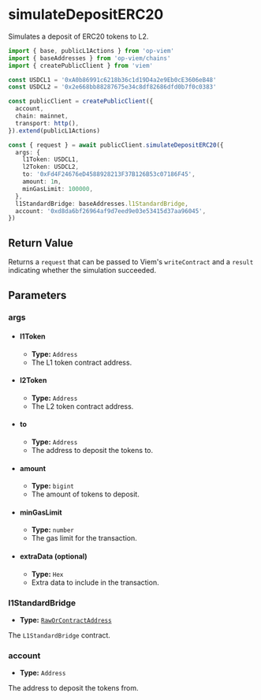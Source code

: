 # simulateDepositERC20

Simulates a deposit of ERC20 tokens to L2.

```ts [example.ts]
import { base, publicL1Actions } from 'op-viem'
import { baseAddresses } from 'op-viem/chains'
import { createPublicClient } from 'viem'

const USDCL1 = '0xA0b86991c6218b36c1d19D4a2e9Eb0cE3606eB48'
const USDCL2 = '0x2e668bb88287675e34c8df82686dfd0b7f0c0383'

const publicClient = createPublicClient({
  account,
  chain: mainnet,
  transport: http(),
}).extend(publicL1Actions)

const { request } = await publicClient.simulateDepositERC20({
  args: {
    l1Token: USDCL1,
    l2Token: USDCL2,
    to: '0xFd4F24676eD4588928213F37B126B53c07186F45',
    amount: 1n,
    minGasLimit: 100000,
  },
  l1StandardBridge: baseAddresses.l1StandardBridge,
  account: '0xd8da6bf26964af9d7eed9e03e53415d37aa96045',
})
```

## Return Value

Returns a `request` that can be passed to Viem's `writeContract` and a `result` indicating whether the simulation succeeded.

## Parameters

### args

- #### l1Token
  - **Type:** `Address`
  - The L1 token contract address.

- #### l2Token
  - **Type:** `Address`
  - The L2 token contract address.

- #### to
  - **Type:** `Address`
  - The address to deposit the tokens to.

- #### amount
  - **Type:** `bigint`
  - The amount of tokens to deposit.

- #### minGasLimit
  - **Type:** `number`
  - The gas limit for the transaction.

- #### extraData (optional)
  - **Type:** `Hex`
  - Extra data to include in the transaction.

### l1StandardBridge

- **Type:** [`RawOrContractAddress`](https://viem.sh/docs/glossary/types#raworcontractaddress)

The `L1StandardBridge` contract.

### account

- **Type:** `Address`

The address to deposit the tokens from.
